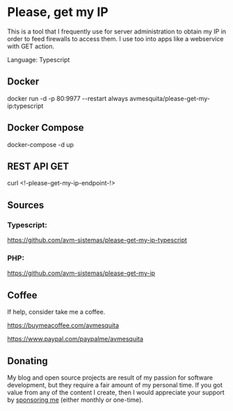 # Please, get my IP

This is a tool that I frequently use for server administration to obtain my IP in order to feed firewalls to access them. I use too into apps like a webservice with GET action.

Language: Typescript

## Docker

docker run -d -p 80:9977 --restart always avmesquita/please-get-my-ip:typescript

## Docker Compose

docker-compose -d up

## REST API GET

curl <!-please-get-my-ip-endpoint-!>

## Sources

### Typescript:
https://github.com/avm-sistemas/please-get-my-ip-typescript

### PHP:
https://github.com/avm-sistemas/please-get-my-ip

## Coffee

If help, consider take me a coffee.

https://buymeacoffee.com/avmesquita

https://www.paypal.com/paypalme/avmesquita

## Donating

My blog and open source projects are result of my passion for software development, but they require a fair amount of my personal time. If you got value from any of the content I create, then I would appreciate your support by [sponsoring me](https://github.com/sponsors/avmesquita) (either monthly or one-time).